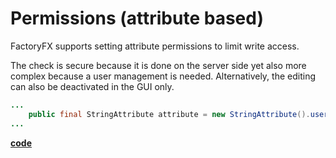 # Permissions (attribute based)

FactoryFX supports setting attribute permissions to limit write access.

The check is secure because it is done on the server side yet also more complex because a user management is needed.
Alternatively, the editing can also be deactivated in the GUI only.
```java
...
    public final StringAttribute attribute = new StringAttribute().userReadOnly();
...
```

[**code**](https://github.com/factoryfx/factoryfx/tree/master/docu/src/main/java/io/github/factoryfx/docu/permission)
